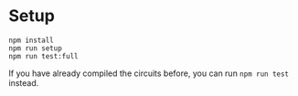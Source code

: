# Setup

```shell
npm install
npm run setup
npm run test:full
```
If you have already compiled the circuits before, you can run `npm run test` instead.